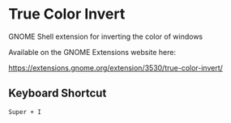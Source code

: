 # True Color Invert

GNOME Shell extension for inverting the color of windows

Available on the GNOME Extensions website here:

https://extensions.gnome.org/extension/3530/true-color-invert/

## Keyboard Shortcut

`Super + I`
